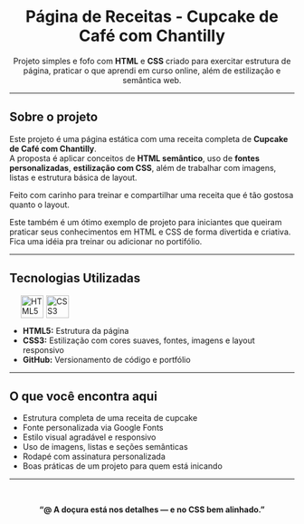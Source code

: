 <h1 align="center"> Página de Receitas - Cupcake de Café com Chantilly</h1>

<p align="center">
  Projeto simples e fofo com <strong>HTML</strong> e <strong>CSS</strong> criado para exercitar estrutura de página, praticar o que aprendi em curso online, além de estilização e semântica web.
</p>

---

##  Sobre o projeto
Este projeto é uma página estática com uma receita completa de **Cupcake de Café com Chantilly**.  
A proposta é aplicar conceitos de **HTML semântico**, uso de **fontes personalizadas**, **estilização com CSS**, além de trabalhar com imagens, listas e estrutura básica de layout.

Feito com carinho para treinar e compartilhar uma receita que é tão gostosa quanto o layout. 

Este também é um ótimo exemplo de projeto para iniciantes que queiram praticar seus conhecimentos em HTML e CSS de forma divertida e criativa. Fica uma idéia pra treinar ou adicionar no portifólio.

---

##  Tecnologias Utilizadas

<div style="display: flex; gap: 5px; padding-left:20px">
  <img src="https://cdn.jsdelivr.net/gh/devicons/devicon/icons/html5/html5-original.svg" title="HTML5" width="40"/>
  <img src="https://cdn.jsdelivr.net/gh/devicons/devicon/icons/css3/css3-original.svg" title="CSS3" width="40"/>
</div>

- **HTML5:** Estrutura da página  
- **CSS3:** Estilização com cores suaves, fontes, imagens e layout responsivo  
- **GitHub:** Versionamento de código e portfólio

---

##  O que você encontra aqui
- Estrutura completa de uma receita de cupcake
- Fonte personalizada via Google Fonts
- Estilo visual agradável e responsivo
- Uso de imagens, listas e seções semânticas
- Rodapé com assinatura personalizada
- Boas práticas de um projeto para quem está inicando
---

<br>
<p align="center"><strong>“@ A doçura está nos detalhes — e no CSS bem alinhado.”</strong></p>

